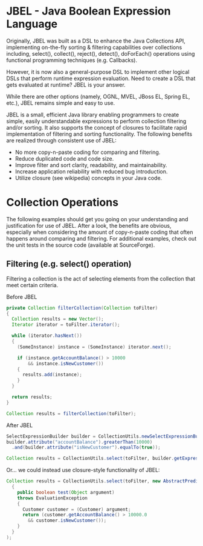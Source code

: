 JBEL - Java Boolean Expression Language
=======================================

Originally, JBEL was built as a DSL to enhance the Java Collections API, implementing on-the-fly sorting & filtering capabilities over collections including, select(), collect(), reject(), detect(), doForEach() operations using functional programming techniques (e.g. Callbacks).

However, it is now also a general-purpose DSL to implement other logical DSLs that perform runtime expression evaluation. Need to create a DSL that gets evaluated at runtime? JBEL is your answer.

While there are other options (namely, OGNL, MVEL, JBoss EL, Spring EL, etc.), JBEL remains simple and easy to use.

JBEL is a small, efficient Java library enabling programmers to create simple, easily understandable expressions to perform collection filtering and/or sorting. It also supports the concept of closures to facilitate rapid implementation of filtering and sorting functionality. The following benefits are realized through consistent use of JBEL:

* No more copy-n-paste coding for comparing and filtering.
* Reduce duplicated code and code size.
* Improve filter and sort clarity, readability, and maintainability.
* Increase application reliability with reduced bug introduction.
* Utilize closure (see wikipedia) concepts in your Java code.

Collection Operations
=====================

The following examples should get you going on your understanding and justification for use of JBEL. After a look, the benefits are obvious, especially when considering the amount of copy-n-paste coding that often happens around comparing and filtering. For additional examples, check out the unit tests in the source code (available at SourceForge).

Filtering (e.g. select() operation)
-----------------------------------

Filtering a collection is the act of selecting elements from the collection that meet certain criteria.

Before JBEL

```java
private Collection filterCollection(Collection toFilter)
{
  Collection results = new Vector();
  Iterator iterator = toFilter.iterator();

  while (iterator.hasNext())
  {
    (SomeInstance) instance = (SomeInstance) iterator.next();

    if (instance.getAccountBalance() > 10000
        && instance.isNewCustomer())
    {
      results.add(instance);
    }
  }

  return results;
}

Collection results = filterCollection(toFilter);
```

After JBEL

```java
SelectExpressionBuilder builder = CollectionUtils.newSelectExpressionBuilder();
builder.attribute("accountBalance").greaterThan(10000)
  .and(builder.attribute("isNewCustomer").equalTo(true));

Collection results = CollectionUtils.select(toFilter, builder.getExpression());
```

Or... we could instead use closure-style functionality of JBEL:

```java
Collection results = CollectionUtils.select(toFilter, new AbstractPredicate()
  {
    public boolean test(Object argument)
    throws EvaluationException
    {
      Customer customer = (Customer) argument;
      return (customer.getAccountBalance() > 10000.0
        && customer.isNewCustomer());
    }
  }
);
```